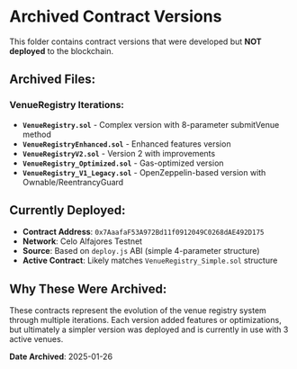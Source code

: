 # Archived Contract Versions

This folder contains contract versions that were developed but **NOT deployed** to the blockchain.

## Archived Files:

### VenueRegistry Iterations:
- **`VenueRegistry.sol`** - Complex version with 8-parameter submitVenue method
- **`VenueRegistryEnhanced.sol`** - Enhanced features version  
- **`VenueRegistryV2.sol`** - Version 2 with improvements
- **`VenueRegistry_Optimized.sol`** - Gas-optimized version
- **`VenueRegistry_V1_Legacy.sol`** - OpenZeppelin-based version with Ownable/ReentrancyGuard

## Currently Deployed:
- **Contract Address**: `0x7AaafaF53A972Bd11f0912049C0268dAE492D175` 
- **Network**: Celo Alfajores Testnet
- **Source**: Based on `deploy.js` ABI (simple 4-parameter structure)
- **Active Contract**: Likely matches `VenueRegistry_Simple.sol` structure

## Why These Were Archived:
These contracts represent the evolution of the venue registry system through multiple iterations. Each version added features or optimizations, but ultimately a simpler version was deployed and is currently in use with 3 active venues.

**Date Archived**: 2025-01-26